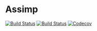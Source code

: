 # Assimp

[![Build Status](https://travis-ci.com/Gnimuc/Assimp.jl.svg?branch=master)](https://travis-ci.com/Gnimuc/Assimp.jl)
[![Build Status](https://ci.appveyor.com/api/projects/status/github/Gnimuc/Assimp.jl?svg=true)](https://ci.appveyor.com/project/Gnimuc/Assimp-jl)
[![Codecov](https://codecov.io/gh/Gnimuc/Assimp.jl/branch/master/graph/badge.svg)](https://codecov.io/gh/Gnimuc/Assimp.jl)
